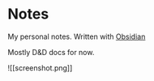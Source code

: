 # Notes

My personal notes. Written with [Obsidian](https://obsidian.md/)

Mostly D&D docs for now.

![[screenshot.png]]